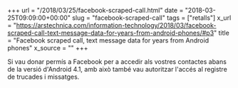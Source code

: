 +++
url = "/2018/03/25/facebook-scraped-call.html"
date = "2018-03-25T09:09:00+00:00"
slug = "facebook-scraped-call"
tags = ["retalls"]
x_url = "https://arstechnica.com/information-technology/2018/03/facebook-scraped-call-text-message-data-for-years-from-android-phones/#p3"
title = "Facebook scraped call, text message data for years from Android phones"
x_source = ""
+++


Si vau donar permís a Facebook per a accedir als vostres contactes abans de la versió d'Android 4.1, amb això també vau autoritzar l'accés al registre de trucades i missatges.

